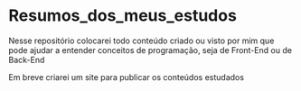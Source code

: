 # Resumos_dos_meus_estudos
Nesse repositório colocarei todo conteúdo criado ou visto por mim que pode ajudar a entender conceitos de programação, seja de Front-End ou de Back-End

Em breve criarei um site para publicar os conteúdos estudados

